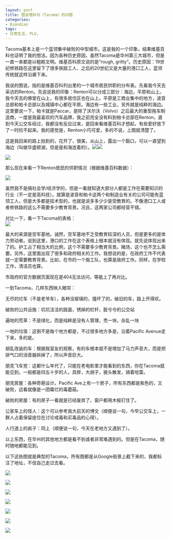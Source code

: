 ```yaml
---
layout: post
title: 图说塔科马（Tacoma）的问题
categories:
- Diandian
tags:
- 日常生活, PLU, 
---
```

<p>Tacoma基本上是一个蓝领集中破败的中型城市。这是我的一个印象，结果维基百科也证明了我的想法。因为各种历史原因，虽然Tacoma是华州第三大城市，但是一直一来都是以粗粝文明。维基百科原文说的是“<span>rough, gritty</span>”。历史原因：19世纪修铁路在这里留下了很多铁路工人、之后的20世纪又是大量的港口工人，蓝领传统就这样沿袭下来。</p>
<p>我说的图说，指的是维基百科列出里的一个城市居民供职的分布表。先看我今天去采访的Renton。先说说我的印象：Renton可以分成三部分：海边，平原和山上。我今天去的佛堂在山上，有很多居住区也在山上。平原是工商业集中的地方，波音总部和帕卡总部以及城镇中心都在平原。海边有一些工业，另外就是纯粹的海边。这里要说一下，帕卡就是Paccar，是除了沃尔沃（Volvo）之后最大的重型拖车制造商，一度是我最喜欢的汽车品牌，我之前完全没有料到帕卡总部在Renton，直到今天公交车经过，我都没有反应过来，是回来看维基百科才想起，有些爱好放下了一时捡不起来。我的感觉是，Renton小巧可爱，多的不说，上图就清楚了。</p>
<p>这是我回来的路上拍到的，花开了，很美，从山上，露出一个豁口，可以一直望到海边（叫做华盛顿湖，但是是和海连着的）。<img src="http://m2.img.srcdd.com/farm5/d/2013/0327/14/2A53129523593136D3AA9FDF8E6DBD77_B500_900_500_375.JPEG" /><img src="http://m1.img.srcdd.com/farm5/d/2013/0327/14/AD006D2E05521455B1C0232D4E5F014B_B500_900_377_268.PNG" /></p>
<p><img src="http://m3.img.srcdd.com/farm4/d/2013/0327/14/B5976B46193CC337B8E5DF8C69EE9B8A_B500_900_500_375.JPEG" /><br /></p>
<p>那么现在来看一下Renton居民的供职情况（根据维基百科数据）：</p>
<p><img src="http://m1.img.srcdd.com/farm5/d/2013/0327/14/AD006D2E05521455B1C0232D4E5F014B_B500_900_377_268.PNG" /><br /></p>
<p>虽然我不是搞社会学/经济学的，但是一看就知道大部分人都是工作在需要知识的行业（不一定是高科技）。就算是波音和帕卡这两个和制造业有关的公司可能有蓝领工人，但是大多都是技术型的，也就是说多多少少是受教育的。不像港口工人或者修铁路的这么不需要多少教育背景。况且，这两家公司都经营不错。</p>
<p>对比一下，看一下Tacoma的表格：<br /><img src="http://m1.img.srcdd.com/farm4/d/2013/0327/15/50C7CF9866E55D38F83DFE45D0E5BD34_B500_900_476_272.PNG" /><br /></p>
<p>最大的来源是空军基地。诚然，空军基地不乏受教育较深的人员，但是更多的是体力劳动者。说到这里，港口的工作在这个表格上根本就没有体现。就先说体现出来了的。护工占了相当大的比例，这个不需要多少教育背景。赌场，这个也不怎么需要。另外，这里面出现了很多和政府相关的工作。我想说的是，在政府工作不代表就一定需要教育背景。比如，在市的一个施工队，也算是政府工作。同样，在学校工作，清洁员也算。</p>
<p>市政府的官方数据页面现在是404无法访问，等能上了再对比。</p>
<p>一到Tacoma，几样东西映入眼帘：</p>
<p>无尽的烂车（不是老爷车），各种没玻璃的，撞坏了的，破旧的车，路上开得欢。</p>
<p>破败的公共设施：坑坑洼洼的路面，锈掉的栏杆，脏兮兮的公交站</p>
<p>遍地的荒草：不是绿化，而是纯粹是没有人管理，秃一块，杂乱一块</p>
<p>一地的垃圾：这倒不是每个地方都是，不过很多地方多是，沿着Pacific Avenue走下来，多的是。</p>
<p>胡乱改装的车：根据我室友的观察，有的车根本就不是增加了马力声音大，而是把排气口的消音器拆掉了，所以声音巨大。</p>
<p>朋克飞车党：这都什么年代了，只能在老电影里才能看到的东西，你在Tacoma就能见到。一般都是四五十岁的人，具胖，大胡子，披头散发，骑着哈雷。</p>
<p>朋克房屋：各种奇葩设计。Pacific Ave上有一个房子，所有东西都是紫色的，又破败，远看就像是一团霉烂的毒蘑菇。</p>
<p>破败的房屋：有的房子一看就是已经废弃了，窗户都用木板钉住了。</p>
<p>公家车上的怪人：这个可以参考我大前天的博文（顺便说一句，今早公交车上，一群人占着保留座位在讨论戒毒和买毒品的心得）。</p>
<p>人行道上的疯子：同上（顺便说一句，今天在老地方又遇到了）。</p>
<p>以上东西，在华州的其他地方都是看不到或者非常难遇到的。但是在Tacoma，随时随地都能见到。</p>
<p>以下这些图就是典型的Tacoma，所有图都是从Google街景上截下来的，我都标注了地址，不信自己走过去看。</p>
<p><img src="http://m1.img.srcdd.com/farm5/d/2013/0327/15/954EB55A7BBBFA4C84A1454A2D08EA77_B500_900_500_312.PNG" /><br /></p>
<p><img src="http://m2.img.srcdd.com/farm4/d/2013/0327/15/8BFD869EB20833A8C34E473AC4643943_B500_900_500_345.PNG" /><br /></p>
<p><img src="http://m1.img.srcdd.com/farm5/d/2013/0327/15/298AD5C6E753BCF5F1F04DC9936096C1_B500_900_381_269.PNG" /><br /></p>
<p><img src="http://m2.img.srcdd.com/farm4/d/2013/0327/15/DD31D0609A1938DEA0A8471A13E5FB01_B500_900_500_236.PNG" /><br /></p>
<p><img src="http://m2.img.srcdd.com/farm4/d/2013/0327/15/817FD2E8CFD42C8E1B981F081781353A_B500_900_500_247.PNG" /><br /></p>
<p><img src="http://m1.img.srcdd.com/farm5/d/2013/0327/15/65DA8FAB19A4009C74255A0DAD6A6BDA_B500_900_500_302.PNG" /><br /></p>
<p><img src="http://m3.img.srcdd.com/farm4/d/2013/0327/15/B908637F9ED90CDA48B30D6EFDC82C32_B500_900_500_268.PNG" /><br /></p>